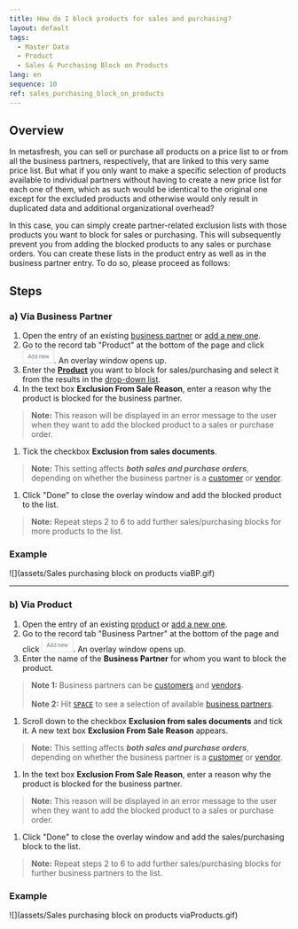 ```yaml
---
title: How do I block products for sales and purchasing?
layout: default
tags:
  - Master Data
  - Product
  - Sales & Purchasing Block on Products
lang: en
sequence: 10
ref: sales_purchasing_block_on_products
---
```


## Overview
In metasfresh, you can sell or purchase all products on a price list to or from all the business partners, respectively, that are linked to this very same price list. But what if you only want to make a specific selection of products available to individual partners without having to create a new price list for each one of them, which as such would be identical to the original one except for the excluded products and otherwise would only result in duplicated data and additional organizational overhead?

In this case, you can simply create partner-related exclusion lists with those products you want to block for sales or purchasing. This will subsequently prevent you from adding the blocked products to any sales or purchase orders. You can create these lists in the product entry as well as in the business partner entry. To do so, please proceed as follows:

## Steps

### a) Via Business Partner
1. Open the entry of an existing [business partner](Menu) or [add a new one](New_Business_Partner).
1. Go to the record tab "Product" at the bottom of the page and click !["Add new"](assets/Add_New_Button.png). An overlay window opens up.
1. Enter the [**Product**](NewProduct) you want to block for sales/purchasing and select it from the results in the [drop-down list](Keyboard_shortcuts_reference).
1. In the text box **Exclusion From Sale Reason**, enter a reason why the product is blocked for the business partner.
 >**Note:** This reason will be displayed in an error message to the user when they want to add the blocked product to a sales or purchase order.

1. Tick the checkbox **Exclusion from sales documents**.
 >**Note:** This setting affects ***both sales and purchase orders***, depending on whether the business partner is a [customer](New_business_partner_customer) or [vendor](New_business_partner_vendor).

1. Click "Done" to close the overlay window and add the blocked product to the list.
 >**Note:** Repeat steps 2 to 6 to add further sales/purchasing blocks for more products to the list.

### Example
![](assets/Sales purchasing block on products viaBP.gif)

---

### b) Via Product
1. Open the entry of an existing [product](Menu) or [add a new one](NewProduct).
1. Go to the record tab "Business Partner" at the bottom of the page and click !["Add new"](assets/Add_New_Button.png). An overlay window opens up.
1. Enter the name of the **Business Partner** for whom you want to block the product.
 >**Note 1:** Business partners can be [customers](New_business_partner_customer) and [vendors](New_business_partner_vendor).<br><br>
 >**Note 2:** Hit [`SPACE`](Keyboard_shortcuts_reference) to see a selection of available [business partners](New_Business_Partner).

1. Scroll down to the checkbox **Exclusion from sales documents** and tick it. A new text box **Exclusion From Sale Reason** appears.
 >**Note:** This setting affects ***both sales and purchase orders***, depending on whether the business partner is a [customer](New_business_partner_customer) or [vendor](New_business_partner_vendor).

1. In the text box **Exclusion From Sale Reason**, enter a reason why the product is blocked for the business partner.
 >**Note:** This reason will be displayed in an error message to the user when they want to add the blocked product to a sales or purchase order.

1. Click "Done" to close the overlay window and add the sales/purchasing block to the list.
 >**Note:** Repeat steps 2 to 6 to add further sales/purchasing blocks for further business partners to the list.

### Example
![](assets/Sales purchasing block on products viaProducts.gif)
